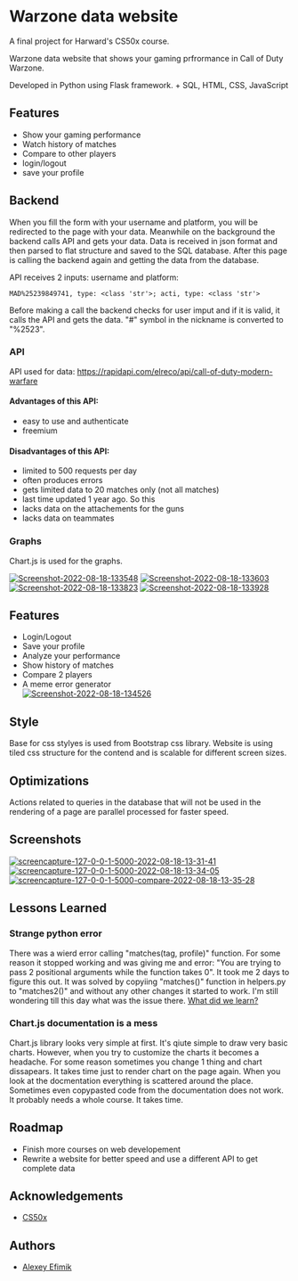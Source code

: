 
# Warzone data website

A final project for Harward's CS50x course.

Warzone data website that shows your gaming prfrormance in Call of Duty Warzone.

Developed in Python using Flask framework. + SQL, HTML, CSS, JavaScript

## Features

- Show your gaming performance
- Watch history of matches
- Compare to other players
- login/logout
- save your profile

## Backend

When you fill the form with your username and platform, you will be redirected to the page with your data. Meanwhile on the background the backend calls API and gets your data. Data is received in json format and then parsed to flat structure and saved to the SQL database. After this page is calling the backend again and getting the data from the database.

API receives 2 inputs: username and platform:

```
MAD%25239849741, type: <class 'str'>; acti, type: <class 'str'>
```
Before making a call the backend checks for user imput and if it is valid, it calls the API and gets the data. "#" symbol in the nickname is converted to "%2523".

### API
API used for data: https://rapidapi.com/elreco/api/call-of-duty-modern-warfare

#### Advantages of this API:
+ easy to use and authenticate
+ freemium

#### Disadvantages of this API:
+ limited to 500 requests per day
+ often produces errors
+ gets limited data to 20 matches only (not all matches)
+ last time updated 1 year ago. So this 
+ lacks data on the attachements for the guns
+ lacks data on teammates

### Graphs
<p>Chart.js is used for the graphs.</p>
<a href="https://ibb.co/pKC09r7"><img src="https://i.ibb.co/pKC09r7/Screenshot-2022-08-18-133548.png" alt="Screenshot-2022-08-18-133548" border="0"></a> <a href="https://ibb.co/q1cmspp"><img src="https://i.ibb.co/q1cmspp/Screenshot-2022-08-18-133603.png" alt="Screenshot-2022-08-18-133603" border="0"></a> <a href="https://ibb.co/4sn5Y98"><img src="https://i.ibb.co/4sn5Y98/Screenshot-2022-08-18-133823.png" alt="Screenshot-2022-08-18-133823" border="0"></a> <a href="https://ibb.co/k3rMQQY"><img src="https://i.ibb.co/k3rMQQY/Screenshot-2022-08-18-133928.png" alt="Screenshot-2022-08-18-133928" border="0"></a>


## Features

- Login/Logout
- Save your profile
- Analyze your performance
- Show history of matches
- Compare 2 players
- A meme error generator <br>
<a href="https://ibb.co/BLk022Q"><img src="https://i.ibb.co/BLk022Q/Screenshot-2022-08-18-134526.png" alt="Screenshot-2022-08-18-134526" border="0"></a>

## Style

Base for css stylyes is used from Bootstrap css library. Website is using tiled css structure for the contend and is scalable for different screen sizes.

## Optimizations

Actions related to queries in the database that will not be used in the rendering of a page are parallel processed for faster speed.


## Screenshots
<a href="https://ibb.co/y4QcK7N"><img src="https://i.ibb.co/hYmJrwg/screencapture-127-0-0-1-5000-2022-08-18-13-31-41.png" alt="screencapture-127-0-0-1-5000-2022-08-18-13-31-41" border="0"></a>
<a href="https://ibb.co/99K1qhf"><img src="https://i.ibb.co/LzjcCrq/screencapture-127-0-0-1-5000-2022-08-18-13-34-05.png" alt="screencapture-127-0-0-1-5000-2022-08-18-13-34-05" border="0"></a>
<a href="https://ibb.co/MpBqsk0"><img src="https://i.ibb.co/92ZRNH5/screencapture-127-0-0-1-5000-compare-2022-08-18-13-35-28.png" alt="screencapture-127-0-0-1-5000-compare-2022-08-18-13-35-28" border="0"></a>

## Lessons Learned

### Strange python error

There was a wierd error calling "matches(tag, profile)" function. For some reason it stopped working and was giving me and error: "You are trying to pass 2 positional arguments while the function takes 0".
It took me 2 days to figure this out. It was solved by copyiing "matches()" function in helpers.py to "matches2()" and without any other changes it started to work. I'm still wondering till this day what was the issue there.
[What did we learn?](https://www.youtube.com/watch?v=J6VjPM5CeWs&ab_channel=UltraMiraculous)

### Chart.js documentation is a mess
Chart.js library looks very simple at first. It's qiute simple to draw very basic charts. However, when you try to customize the charts it becomes a headache. For some reason sometimes you change 1 thing and chart dissapears. It takes time just to render chart on the page again. When you look at the docmentation everything is scattered around the place. Sometimes even copypasted code from the documentation does not work. It probably needs a whole course. It takes time.

## Roadmap

- Finish more courses on web developement
- Rewrite a website for better speed and use a different API to get complete data

## Acknowledgements

 - [CS50x](https://cs50.harvard.edu/x/2022/psets/0/)


## Authors

- [Alexey Efimik](https://github.com/Alexey3250)

